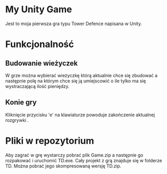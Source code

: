 # My Unity Game
Jest to moja pierwsza gra typu Tower Defence napisana w Unity. 

# Funkcjonalność
## Budowanie wieżyczek
W grze można wybierać wieżyczkę którą aktualnie chce się zbudować a następnie polę na którym chce się ją umiejscowić o ile tylko ma się wystraczającą ilość pieniędzy.
## Konie gry 
Kliknięcie przycisku 'e' na klawiaturze powoduje zakończenie aktualnej rozgrywki .

# Pliki w repozytorium
Aby zagrać w grę wystarczy pobrać plik Game.zip a następnie go rozpakować i uruchomić TD.exe.
Cały projekt z grą znajduje się w folderze TD. Można pobrać jego skompresowaną wersję TD.zip.

